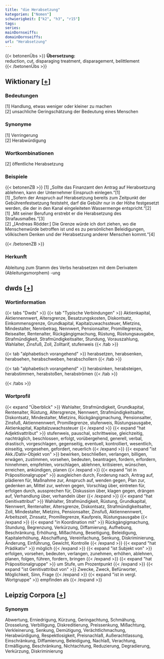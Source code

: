 ```yaml
---
title: "die Herabsetzung"
kategorien: ["Nomen"]
schwierigkeit: ["k2", "h3", "r15"]
tags:
series:
mainDornseiffs:
domainDornseiffs:
url: "Herabsetzung"
---
```


{{< betonenÜbs >}}
**Übersetzung:**  
reduction, cut, disparaging treatment, disparagement, belittlement  
{{< /betonenÜbs >}}

## Wiktionary [[+](https://de.wiktionary.org/wiki/Herabsetzung)]

### Bedeutungen
[1] Handlung, etwas weniger oder kleiner zu machen  
[2] unsachliche Geringschätzung der Bedeutung eines Menschen  

### Synonyme
[1] Verringerung  
[2] Herabwürdigung  

### Wortkombinationen
[2] öffentliche Herabsetzung  

### Beispiele
{{< betonenZB >}}
[1] „Sollte das Finanzamt den Antrag auf Herabsetzung ablehnen, kann der Unternehmer Einspruch einlegen.“[1]  
[1] „Sofern der Anspruch auf Herabsetzung bereits zum Zeitpunkt der Gebührenfestsetzung feststeht, darf die Gebühr nur in der Höhe festgesetzt werden, die der in den Kanal eingeleiteten Wassermenge entspricht.“[2]  
[1] „Mit seiner Berufung erstrebt er die Herabsetzung des Strafausmaßes.“[3]  
[2] „[Andreas Rödder:] Die Grenze würde ich dort ziehen, wo die Menschenwürde betroffen ist und es zu persönlichen Beleidigungen, völkischem Denken und der Herabsetzung anderer Menschen kommt.“[4]  

{{< /betonenZB >}}
### Herkunft
Ableitung zum Stamm des Verbs herabsetzen mit dem Derivatem (Ableitungsmorphem) -ung  



## dwds [[+](https://www.dwds.de/wb/Herabsetzung)]

### Wortinformation
{{< tabs "Dwds" >}}
{{< tab "Typische Verbindungen" >}}
Aktienkapital, Aktiennennwert, Altersgrenze, Besatzungskosten, Diskontsatz, Einkommensgrenze, Grundkapital, Kapitalzuwachssteuer, Mietzins, Mindestalter, Nennbetrag, Nennwert, Pensionsalter, Promillegrenze, Reisealter, Rentenalter, Rückgängigmachung, Rüstung, Rüstungsausgabe, Strafmündigkeit, Strafmündigkeitsalter, Stundung, Vorauszahlung, Wahlalter, Zinsfuß, Zoll, Zolltarif, stufenweis
{{< /tab >}}

{{< tab "alphabetisch vorangehend" >}}
herabsetzen, herabsenken, herabsehen, herabschweben, herabschollern
{{< /tab >}}

{{< tab "alphabetisch vorangehend" >}}
herabsinken, herabsteigen, herabstimmen, herabstoßen, herabströmen
{{< /tab >}}

{{< /tabs >}}

### Wortprofil
{{< expand "Überblick" >}} Wahlalter, Strafmündigkeit, Grundkapital, Rentenalter, Rüstung, Altersgrenze, Nennwert, Strafmündigkeitsalter, Diskontsatz, Mindestalter, Mietzins, Rückgängigmachung, Pensionsalter, Zinsfuß, Aktiennennwert, Promillegrenze, stufenweis, Rüstungsausgabe, Aktienkapital, Kapitalzuwachssteuer {{< /expand >}}
{{< expand "hat Adjektivattribut" >}} stufenweis, pauschal, schrittweise, gleichzeitig, nachträglich, beschlossen, erfolgt, vorübergehend, generell, verbal, drastisch, vorgeschlagen, gegenseitig, eventuell, kontrolliert, wesentlich, einseitig, vorgesehen, gefordert, neuerlich {{< /expand >}}
{{< expand "ist Akk./Dativ-Objekt von" >}} bewirken, beschließen, verlangen, billigen, erwägen, zustimmen, vorsehen, bedeuten, beantragen, fordern, erfordern, hinnehmen, empfehlen, vorschlagen, ablehnen, kritisieren, wünschen, erreichen, ankündigen, planen {{< /expand >}}
{{< expand "ist in Präpositionalgruppe" >}} ausgleichen durch, Forderung nach, Antrag auf, plädieren für, Maßnahme zur, Anspruch auf, wenden gegen, Plan zur, gedenken an, Mittel zur, wehren gegen, Vorschlag über, eintreten für, erfolgen durch, aussprechen für, Diskussion über, klagen gegen, drängen auf, Verhandlung über, verhandeln über {{< /expand >}}
{{< expand "hat Genitivattribut" >}} Wahlalter, Strafmündigkeit, Rüstung, Grundkapital, Nennwert, Rentenalter, Altersgrenze, Diskontsatz, Strafmündigkeitsalter, Zoll, Mindestalter, Mietzins, Pensionsalter, Zinsfuß, Aktiennennwert, Arbeitszeit, Zinssatz, Promillegrenze, Kaufpreis, Rüstungsausgabe {{< /expand >}}
{{< expand "in Koordination mit" >}} Rückgängigmachung, Stundung, Begrenzung, Verkürzung, Diffamierung, Aufhebung, Beschränkung, Erhöhung, Mißachtung, Beseitigung, Beleidigung, Kapitalerhöhung, Abschaffung, Vereinfachung, Senkung, Diskriminierung, Änderung, Einführung, Gewicht, Kontrolle {{< /expand >}}
{{< expand "hat Prädikativ" >}} möglich {{< /expand >}}
{{< expand "ist Subjekt von" >}} erfolgen, vorsehen, bedeuten, verlangen, zunehmen, erhöhen, ablehnen, planen, folgen, führen, fordern, bringen {{< /expand >}}
{{< expand "hat Präpositionalgruppe" >}} um Stufe, um Prozentpunkt {{< /expand >}}
{{< expand "ist Genitivattribut von" >}} Zwecke, Zweck, Befürworter, Möglichkeit, Sinn, Frage {{< /expand >}}
{{< expand "ist in vergl. Wortgruppe" >}} empfinden als {{< /expand >}}

## Leipzig Corpora [[+](https://corpora.uni-leipzig.de/en/res?word=Herabsetzung&corpusId=deu_newscrawl-public_2018)]


### Synonym
Abwertung, Erniedrigung, Kürzung, Geringachtung, Schmähung, Drosselung, Verbilligung, Diskreditierung, Preissenkung, Mißachtung, Verkleinerung, Senkung, Demütigung, Verächtlichmachung, Herabwürdigung, Respektlosigkeit, Preisnachlaß, Außerachtlassung, Einschränkung, Diffamierung, Beleidigung, Nachlaß, Verachtung, Ermäßigung, Beschränkung, Nichtachtung, Reduzierung, Degradierung, Verkürzung, Diskriminierung

